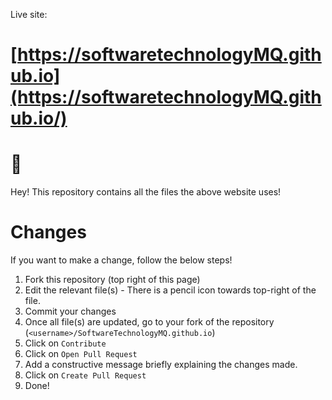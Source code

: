 Live site:

# [https://softwaretechnologyMQ.github.io](https://softwaretechnologyMQ.github.io/)

# :wave: 
Hey! This repository contains all the files the above website uses!

# Changes
If you want to make a change, follow the below steps!
<!-- - Collaborators can make changes directly.
- Others can, -->
  1. Fork this repository (top right of this page)
  2. Edit the relevant file(s) - There is a pencil icon towards top-right of the file.
  3. Commit your changes
  4. Once all file(s) are updated, go to your fork of  the repository (`<username>/SoftwareTechnologyMQ.github.io`)
  5. Click on `Contribute`
  6. Click on `Open Pull Request`
  7. Add a constructive message briefly explaining the changes made.
  8. Click on `Create Pull Request`
  9. Done!
